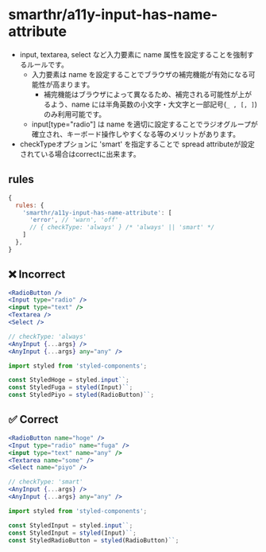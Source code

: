 # smarthr/a11y-input-has-name-attribute

- input, textarea, select など入力要素に name 属性を設定することを強制するルールです。
  - 入力要素は name を設定することでブラウザの補完機能が有効になる可能性が高まります。
    - 補完機能はブラウザによって異なるため、補完される可能性が上がるよう、name には半角英数の小文字・大文字と一部記号(`_ , [, ]`)のみ利用可能です。
  - input[type="radio"] は name を適切に設定することでラジオグループが確立され、キーボード操作しやすくなる等のメリットがあります。
- checkTypeオプションに 'smart' を指定することで spread attributeが設定されている場合はcorrectに出来ます。

## rules

```js
{
  rules: {
    'smarthr/a11y-input-has-name-attribute': [
      'error', // 'warn', 'off'
      // { checkType: 'always' } /* 'always' || 'smart' */
    ]
  },
}
```

## ❌ Incorrect

```jsx
<RadioButton />
<Input type="radio" />
<input type="text" />
<Textarea />
<Select />

// checkType: 'always'
<AnyInput {...args} />
<AnyInput {...args} any="any" />
```


```jsx
import styled from 'styled-components';

const StyledHoge = styled.input``;
const StyledFuga = styled(Input)``;
const StyledPiyo = styled(RadioButton)``;
```

## ✅ Correct

```jsx
<RadioButton name="hoge" />
<Input type="radio" name="fuga" />
<input type="text" name="any" />
<Textarea name="some" />
<Select name="piyo" />

// checkType: 'smart'
<AnyInput {...args} />
<AnyInput {...args} any="any" />
```

```jsx
import styled from 'styled-components';

const StyledInput = styled.input``;
const StyledInput = styled(Input)``;
const StyledRadioButton = styled(RadioButton)``;
```
